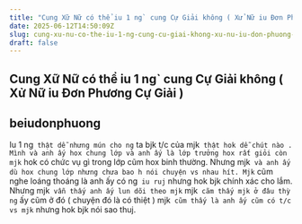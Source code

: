 ```yaml
---
title: "Cung Xữ Nữ có thể iu 1 ng` cung Cự Giải không ( Xử Nữ iu Đơn Phương Cự Giải )"
date: 2025-06-12T14:50:09Z
slug: cung-xu-nu-co-the-iu-1-ng-cung-cu-giai-khong-xu-nu-iu-don-phuong-cu-giai
draft: false
---
```


## Cung Xữ Nữ có thể iu 1 ng` cung Cự Giải không ( Xử Nữ iu Đơn Phương Cự Giải )

## beiudonphuong

Iu 1 ng` thật dễ nhưng mún cho ng` ta bjk t/c của mjk` thật hok dễ chút nào . Mình và anh ấy hox chung lớp và anh ấy là lớp trưởng hox rất giỏi còn mjk` hok có chức vụ gì trong lớp cũm hox binh thường. Nhưng mjk` và anh ấy dù hox chung lớp nhưng chưa bao h nói chuyện vs nhau hít. Mjk` cũm nghe loáng thoáng là anh ấy có ng` iu ruj` nhưng hok bjk chính xác cho lắm. Nhưng mjk` vẫn thấy anh ấy lun dõi theo mjk` mjk` cãm thấy mjk ở đâu thỳ ng` ấy cũm ở đó ( chuyện đó là có thiệt ) mjk` cũm thấy là anh ấy cũm có t/c vs mjk` nhưng hok bjk nói sao thuj.